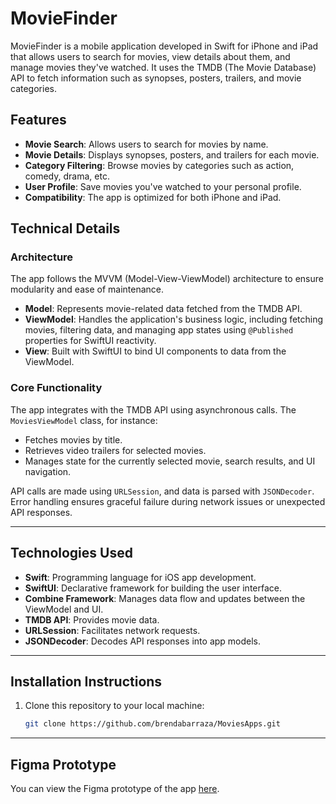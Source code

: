 # MovieFinder

MovieFinder is a mobile application developed in Swift for iPhone and iPad that allows users to search for movies, view details about them, and manage movies they've watched. It uses the TMDB (The Movie Database) API to fetch information such as synopses, posters, trailers, and movie categories.

## Features

- **Movie Search**: Allows users to search for movies by name.
- **Movie Details**: Displays synopses, posters, and trailers for each movie.
- **Category Filtering**: Browse movies by categories such as action, comedy, drama, etc.
- **User Profile**: Save movies you've watched to your personal profile.
- **Compatibility**: The app is optimized for both iPhone and iPad.

## Technical Details

### **Architecture**
The app follows the MVVM (Model-View-ViewModel) architecture to ensure modularity and ease of maintenance.  

- **Model**: Represents movie-related data fetched from the TMDB API.
- **ViewModel**: Handles the application's business logic, including fetching movies, filtering data, and managing app states using `@Published` properties for SwiftUI reactivity.
- **View**: Built with SwiftUI to bind UI components to data from the ViewModel.  

### **Core Functionality**
The app integrates with the TMDB API using asynchronous calls. The `MoviesViewModel` class, for instance:  
- Fetches movies by title.  
- Retrieves video trailers for selected movies.  
- Manages state for the currently selected movie, search results, and UI navigation.  

API calls are made using `URLSession`, and data is parsed with `JSONDecoder`. Error handling ensures graceful failure during network issues or unexpected API responses.

---

## Technologies Used

- **Swift**: Programming language for iOS app development.  
- **SwiftUI**: Declarative framework for building the user interface.  
- **Combine Framework**: Manages data flow and updates between the ViewModel and UI.  
- **TMDB API**: Provides movie data.  
- **URLSession**: Facilitates network requests.  
- **JSONDecoder**: Decodes API responses into app models.  

---

## Installation Instructions

1. Clone this repository to your local machine:

   ```bash
   git clone https://github.com/brendabarraza/MoviesApps.git


---

## Figma Prototype

You can view the Figma prototype of the app [here](https://www.figma.com/proto/aCtVNm5U7a7kZBKAJvdYQa/Untitled?node-id=10-31&node-type=canvas&t=fajOnrOFzDMhviI8-1&scaling=scale-down&content-scaling=fixed&page-id=5%3A2).




